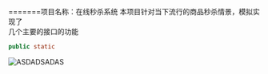 =======项目名称：在线秒杀系统
本项目针对当下流行的商品秒杀情景，模拟实现了<br>几个主要的接口的功能
```Java
public static
```
![ASDADSADAS](https://ss0.baidu.com/6ONWsjip0QIZ8tyhnq/it/u=2899786842,3952190762&fm=96)
